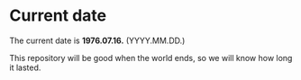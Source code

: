 # Current date

The current date is **1976.07.16.** (YYYY.MM.DD.)

This repository will be good when the world ends, so we will know how long it lasted.